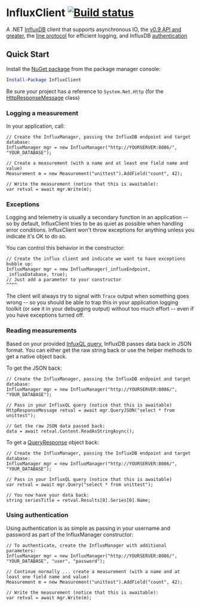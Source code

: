 # InfluxClient [![Build status](https://ci.appveyor.com/api/projects/status/kab7aiacy0vjv1sr?svg=true)](https://ci.appveyor.com/project/danesparza/influxclient)
A .NET [InfluxDB](https://influxdb.com/) client that supports asynchronous IO, the [v0.9 API and greater](https://influxdb.com/docs/v0.9/introduction/overview.html), the [line protocol](https://influxdb.com/docs/v0.9/write_protocols/line.html) for efficient logging, and InfluxDB [authentication](https://influxdb.com/docs/v0.9/administration/authentication_and_authorization.html)

## Quick Start
Install the [NuGet package](https://www.nuget.org/packages/InfluxClient/) from the package manager console:

```powershell
Install-Package InfluxClient
```

Be sure your project has a reference to `System.Net.Http` (for the [HttpResponseMessage](https://msdn.microsoft.com/en-us/library/system.net.http.httpresponsemessage(v=vs.118).aspx) class)

### Logging a measurement
In your application, call:

```CSharp
// Create the InfluxManager, passing the InfluxDB endpoint and target database:
InfluxManager mgr = new InfluxManager("http://YOURSERVER:8086/", "YOUR_DATABASE");

// Create a measurement (with a name and at least one field name and value)
Measurement m = new Measurement("unittest").AddField("count", 42);

// Write the measurement (notice that this is awaitable):
var retval = await mgr.Write(m);
```

### Exceptions
Logging and telemetry is usually a secondary function in an application -- so by default, InfluxClient tries to be as quiet as possible when handling error conditions.  InfluxClient won't throw exceptions for anything unless you indicate it's OK to do so. 

You can control this behavior in the constructor:

```CSharp
// Create the influx client and indicate we want to have exceptions bubble up:
InfluxManager mgr = new InfluxManager(_influxEndpoint, _influxDatabase, true);
// Just add a parameter to your constructor                             ^^^^
```

The client will always try to signal with `Trace` output when something goes wrong -- so you should be able to trap this in your application logging toolkit (or see it in your debugging output) without too much effort -- even if you have exceptions turned off.

### Reading measurements
Based on your provided [InfuxQL query](https://influxdb.com/docs/v0.9/query_language/data_exploration.html), InfluxDB passes data back in JSON format.  You can either get the raw string back or use the helper methods to get a native object back.  

To get the JSON back:

```CSharp
// Create the InfluxManager, passing the InfluxDB endpoint and target database:
InfluxManager mgr = new InfluxManager("http://YOURSERVER:8086/", "YOUR_DATABASE");

// Pass in your InfluxQL query (notice that this is awaitable)
HttpResponseMessage retval = await mgr.QueryJSON("select * from unittest");

// Get the raw JSON data passed back:
data = await retval.Content.ReadAsStringAsync();
```

To get a [QueryResponse](https://github.com/danesparza/InfluxClient/blob/master/InfluxClient/QueryResponse.cs) object back:

```CSharp
// Create the InfluxManager, passing the InfluxDB endpoint and target database:
InfluxManager mgr = new InfluxManager("http://YOURSERVER:8086/", "YOUR_DATABASE");

// Pass in your InfluxQL query (notice that this is awaitable)
var retval = await mgr.Query("select * from unittest");

// You now have your data back:
string seriesTitle = retval.Results[0].Series[0].Name;
```

### Using authentication
Using authentication is as simple as passing in your username and password as part of the InfluxManager constructor:

```CSharp
// To authenticate, create the InfluxManager with additional parameters:
InfluxManager mgr = new InfluxManager("http://YOURSERVER:8086/", "YOUR_DATABASE", "user", "password");

// Continue normally ... create a measurement (with a name and at least one field name and value)
Measurement m = new Measurement("unittest").AddField("count", 42);

// Write the measurement (notice that this is awaitable):
var retval = await mgr.Write(m);
```
